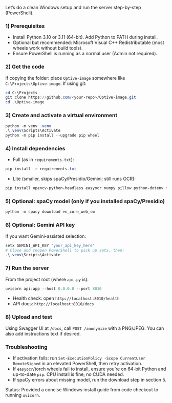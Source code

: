 Let’s do a clean Windows setup and run the server step-by-step (PowerShell).

### 1) Prerequisites
- Install Python 3.10 or 3.11 (64-bit). Add Python to PATH during install.
- Optional but recommended: Microsoft Visual C++ Redistributable (most wheels work without build tools).
- Ensure PowerShell is running as a normal user (Admin not required).

### 2) Get the code
If copying the folder: place `Optive-image` somewhere like `C:\Projects\Optive-image`.
If using git:
```powershell
cd C:\Projects
git clone https://github.com/<your-repo>/Optive-image.git
cd .\Optive-image
```

### 3) Create and activate a virtual environment
```powershell
python -m venv .venv
.\.venv\Scripts\Activate
python -m pip install --upgrade pip wheel
```

### 4) Install dependencies
- Full (as in `requirements.txt`):
```powershell
pip install -r requirements.txt
```
- Lite (smaller, skips spaCy/Presidio/Gemini; still runs OCR):
```powershell
pip install opencv-python-headless easyocr numpy pillow python-dotenv fastapi "uvicorn[standard]" python-multipart
```

### 5) Optional: spaCy model (only if you installed spaCy/Presidio)
```powershell
python -m spacy download en_core_web_sm
```

### 6) Optional: Gemini API key
If you want Gemini-assisted selection:
```powershell
setx GEMINI_API_KEY "your_api_key_here"
# Close and reopen PowerShell to pick up setx, then:
.\.venv\Scripts\Activate
```

### 7) Run the server
From the project root (where `api.py` is):
```powershell
uvicorn api:app --host 0.0.0.0 --port 8010
```
- Health check: open `http://localhost:8010/health`
- API docs: `http://localhost:8010/docs`

### 8) Upload and test
Using Swagger UI at `/docs`, call `POST /anonymize` with a PNG/JPEG. You can also add instructions text if desired.

### Troubleshooting
- If activation fails: run `Set-ExecutionPolicy -Scope CurrentUser RemoteSigned` in an elevated PowerShell, then retry activation.
- If `easyocr`/torch wheels fail to install, ensure you’re on 64-bit Python and up-to-date `pip`. CPU install is fine; no CUDA needed.
- If spaCy errors about missing model, run the download step in section 5.

Status: Provided a concise Windows install guide from code checkout to running `uvicorn`.


